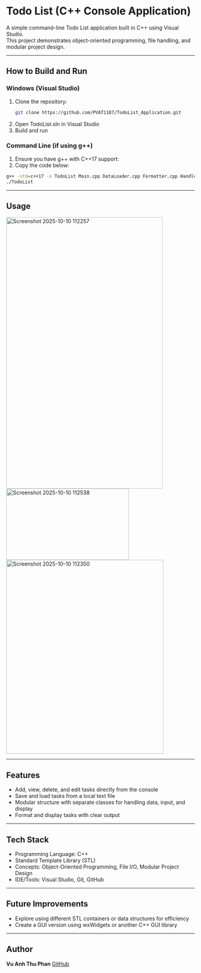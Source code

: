 # Todo List (C++ Console Application)

A simple command-line Todo List application built in C++ using Visual Studio.  
This project demonstrates object-oriented programming, file handling, and modular project design.

---

## How to Build and Run
### Windows (Visual Studio)
1. Clone the repository:
   ```bash
   git clone https://github.com/PVAT1187/TodoList_Application.git
2. Open TodoList.sln in Visual Studio
3. Build and run

### Command Line (if using g++)
1. Ensure you have g++ with C++17 support:
2. Copy the code below:
  ```bash
  g++ -std=c++17 -o TodoList Main.cpp DataLoader.cpp Formatter.cpp Handler.cpp Interface.cpp Printer.cpp Todo.cpp TodoList.cpp
  ./TodoList
  ```
---

## Usage
<img width="418" height="724" alt="Screenshot 2025-10-10 112257" src="https://github.com/user-attachments/assets/316491f5-a473-42e9-8ecf-ca1f26b1993f" />
<img width="328" height="190" alt="Screenshot 2025-10-10 112538" src="https://github.com/user-attachments/assets/553ffc63-318e-439a-8e63-153c5f6927ee" />
<img width="420" height="517" alt="Screenshot 2025-10-10 112350" src="https://github.com/user-attachments/assets/0aa2b938-2f0c-4c34-817f-b29f19e1aa15" />

---

## Features
- Add, view, delete, and edit tasks directly from the console
- Save and load tasks from a local text file
- Modular structure with separate classes for handling data, input, and display
- Format and display tasks with clear output

---

## Tech Stack
- Programming Language: C++
- Standard Template Library (STL)
- Concepts: Object-Oriented Programming, File I/O, Modular Project Design
- IDE/Tools: Visual Studio, Git, GitHub

---

## Future Improvements
- Explore using different STL containers or data structures for efficiency
- Create a GUI version using wxWidgets or another C++ GUI library

---

## Author
**Vu Anh Thu Phan**
[GitHub](https://github.com/PVAT1187) 

